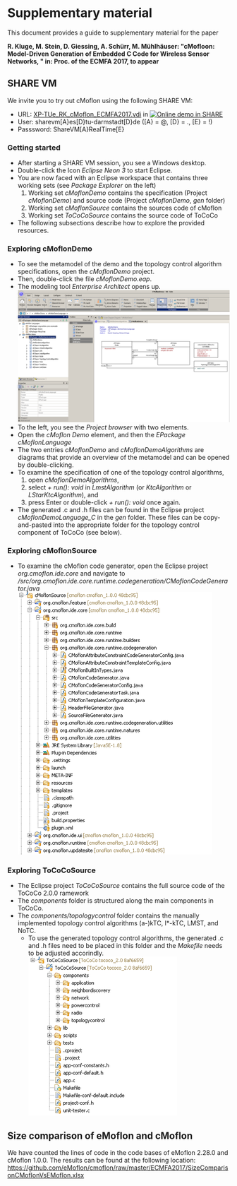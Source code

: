 # Supplementary material

This document provides a guide to supplementary material for the paper 

**R. Kluge, M. Stein, D. Giessing, A. Schürr, M. Mühlhäuser: "cMofloon: Model-Driven Generation of Embedded C Code for Wireless Sensor Networks, " in: Proc. of the ECMFA 2017, to appear**

## SHARE VM
We invite you to try out cMoflon using the following SHARE VM:
* URL: <a href="http://is.ieis.tue.nl/staff/pvgorp/share/?page=ConfigureNewSession&vdi=XP-TUe_RK_cMoflon_ECMFA2017.vdi" title="" target="_blank">XP-TUe_RK_cMoflon_ECMFA2017.vdi</a> in <a href="http://fmt.cs.utwente.nl/redmine/projects/grabats/wiki" target="_blank"><img src="http://is.ieis.tue.nl/staff/pvgorp/share/images/share-logo-16full.png" alt="Online demo in SHARE" title="Sharing Hosted Autonomous Research Environments" border="0" style="vertical-align: text-top"></a>
* User: sharevm[A}es[D}tu-darmstadt[D}de ([A} = @, [D} = ., [E} = !)
* Passsword: ShareVM[A}RealTime[E}

### Getting started

* After starting a SHARE VM session, you see a Windows desktop.
* Double-click the Icon *Eclipse Neon 3* to start Eclipse.
* You are now faced with an Eclipse workspace that contains three working sets (see *Package Explorer* on the left)
   1. Working set *cMoflonDemo* contains the specification (Project *cMoflonDemo*) and source code (Project *cMoflonDemo*, *gen* folder)
   1. Working set *cMoflonSource* contains the sources code of cMoflon
   1. Working set *ToCoCoSource* contains the source code of ToCoCo
* The following subsections describe how to explore the provided resources.

### Exploring cMoflonDemo

* To see the metamodel of the demo and the topology control algorithm specifications, open the *cMoflonDemo* project.
* Then, double-click the file *cMoflonDemo.eap*.
* The modeling tool *Enterprise Architect* opens up.
![Screenshot of cMoflon Demo in EA](https://github.com/eMoflon/cmoflon/raw/master/ECMFA2017/ScreenshotCMoflonDemoEA.png)
* To the left, you see the *Project browser* with two elements.
* Open the *cMoflon Demo* element, and then the *EPackage cMoflonLanguage*
* The two entries *cMoflonDemo* and *cMoflonDemoAlgorithms* are diagrams that provide an overview of the metamodel and can be opened by double-clicking.
* To examine the specification of one of the topology control algorithms, 
   1. open *cMoflonDemoAlgorithms*,
   1. select *+ run(): void* in *LmstAlgorithm* (or *KtcAlgorithm* or *LStarKtcAlgorithm*), and
   1. press Enter or double-click *+ run(): void* once again.
* The generated .c and .h files can be found in the Eclipse project *cMoflonDemoLanguage_C* in the *gen* folder. These files can be copy-and-pasted into the appropriate folder for the topology control component of ToCoCo (see below).
   
### Exploring cMoflonSource
* To examine the cMoflon code generator, open the Eclipse project *org.cmoflon.ide.core* and navigate to */src/org.cmoflon.ide.core.runtime.codegeneration/CMoflonCodeGenerator.java*
![Screenshot of cMoflon projects](https://github.com/eMoflon/cmoflon/raw/master/ECMFA2017/ScreenshotCMoflonCode.png)

### Exploring ToCoCoSource
* The Eclipse project *ToCoCoSource* contains the full source code of the ToCoCo 2.0.0 ramework
* The *components* folder is structured along the main components in ToCoCo.
* The *components/topologycontrol* folder contains the manually implemented topology control algorithms (a-)kTC, l*-kTC, LMST, and NoTC.
   * To use the generated topology control algorithms, the generated .c and .h files need to be placed in this folder and the *Makefile* needs to be adjusted accorindly.
![Screenshot of ToCoCo project](https://raw.githubusercontent.com/eMoflon/cmoflon/master/ECMFA2017/ScreenshotToCoCoSource.png)

## Size comparison of eMoflon and cMoflon
We have counted the lines of code in the code bases of eMoflon 2.28.0 and cMoflon 1.0.0.
The results can be found at the following location:
https://github.com/eMoflon/cmoflon/raw/master/ECMFA2017/SizeComparisonCMoflonVsEMoflon.xlsx
